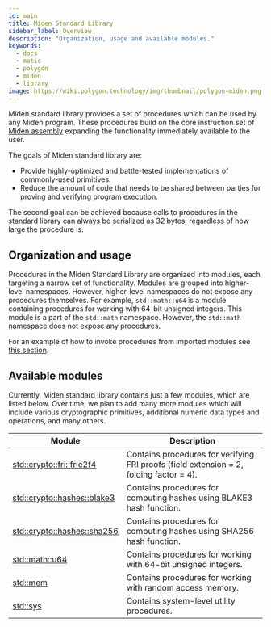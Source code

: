 ```yaml
---
id: main
title: Miden Standard Library
sidebar_label: Overview
description: "Organization, usage and available modules."
keywords:
  - docs
  - matic
  - polygon
  - miden
  - library
image: https://wiki.polygon.technology/img/thumbnail/polygon-miden.png
---
```


Miden standard library provides a set of procedures which can be used by any Miden program. These procedures build on the core instruction set of [Miden assembly](../assembly/main.md) expanding the functionality immediately available to the user.

The goals of Miden standard library are:
* Provide highly-optimized and battle-tested implementations of commonly-used primitives.
* Reduce the amount of code that needs to be shared between parties for proving and verifying program execution.

The second goal can be achieved because calls to procedures in the standard library can always be serialized as 32 bytes, regardless of how large the procedure is.

## Organization and usage
Procedures in the Miden Standard Library are organized into modules, each targeting a narrow set of functionality. Modules are grouped into higher-level namespaces. However, higher-level namespaces do not expose any procedures themselves. For example, `std::math::u64` is a module containing procedures for working with 64-bit unsigned integers. This module is a part of the `std::math` namespace. However, the `std::math` namespace does not expose any procedures.

For an example of how to invoke procedures from imported modules see [this section](../assembly/code_organization.md#importing-modules).

## Available modules
Currently, Miden standard library contains just a few modules, which are listed below. Over time, we plan to add many more modules which will include various cryptographic primitives, additional numeric data types and operations, and many others.

| Module | Description |
| ------ | ----------- |
| [std::crypto::fri::frie2f4](./crypto/fri.md#fri-extension-2-fold-4) | Contains procedures for verifying FRI proofs (field extension = 2, folding factor = 4). |
| [std::crypto::hashes::blake3](./crypto/hashes.md#blake3) | Contains procedures for computing hashes using BLAKE3 hash function. |
| [std::crypto::hashes::sha256](./crypto/hashes.md#sha256) | Contains procedures for computing hashes using SHA256 hash function. |
| [std::math::u64](./math/u64.md) | Contains procedures for working with 64-bit unsigned integers. |
| [std::mem](./mem.md)            | Contains procedures for working with random access memory. |
| [std::sys](./sys.md)            | Contains system-level utility procedures. |
